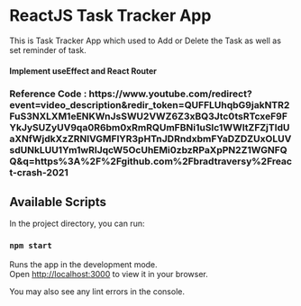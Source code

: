 <h1>ReactJS Task Tracker App</h1>
<p> This is Task Tracker App which used to Add or Delete the Task as well as set reminder of task.</p>
<h4>Implement useEffect and React Router</h4>

<h3>Reference Code : https://www.youtube.com/redirect?event=video_description&redir_token=QUFFLUhqbG9jakNTR2FuS3NXLXM1eENKWnJsSWU2VWZ6Z3xBQ3Jtc0tsRTcxeF9FYkJySUZyUV9qa0R6bm0xRmRQUmFBNi1uSlc1WWItZFZjTldUaXNfWjdkXzZRNlVGMFlYR3pHTnJDRndxbmFYaDZDZUxOLUVsdUNkLUU1Ym1wRlJqcW5OcUhEMi0zbzRPaXpPN2Z1WGNFQQ&q=https%3A%2F%2Fgithub.com%2Fbradtraversy%2Freact-crash-2021 </h3>

## Available Scripts

In the project directory, you can run:

### `npm start`

Runs the app in the development mode.\
Open [http://localhost:3000](http://localhost:3000) to view it in your browser.

You may also see any lint errors in the console.
